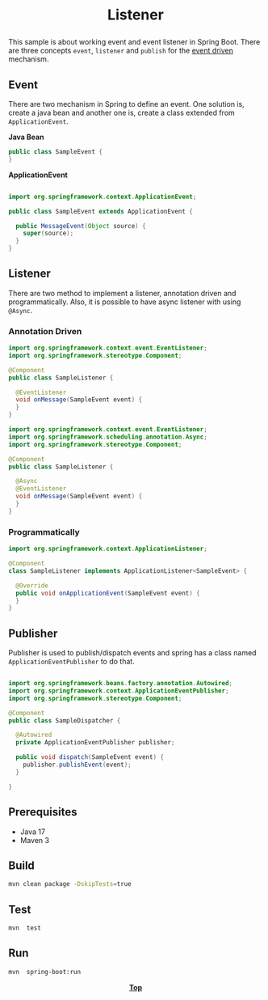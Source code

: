 # <p align="center">Listener</p>

This sample is about working event and event listener in Spring Boot. There are three concepts `event`, `listener` and
`publish` for the [event driven](https://github.com/oss-academy/article/blob/main/event-driven.md) mechanism.

## Event

There are two mechanism in Spring to define an event. One solution is, create a java bean and another one is, create a
class extended from `ApplicationEvent`.

**Java Bean**

```java
public class SampleEvent {
}
```

**ApplicationEvent**

```java

import org.springframework.context.ApplicationEvent;

public class SampleEvent extends ApplicationEvent {

  public MessageEvent(Object source) {
    super(source);
  }
}
```

## Listener

There are two method to implement a listener, annotation driven and programmatically. Also, it is possible to have async
listener with using `@Async`.

### Annotation Driven

```java
import org.springframework.context.event.EventListener;
import org.springframework.stereotype.Component;

@Component
public class SampleListener {

  @EventListener
  void onMessage(SampleEvent event) {
  }
}
```

```java
import org.springframework.context.event.EventListener;
import org.springframework.scheduling.annotation.Async;
import org.springframework.stereotype.Component;

@Component
public class SampleListener {

  @Async
  @EventListener
  void onMessage(SampleEvent event) {
  }
}
```

### Programmatically

```java
import org.springframework.context.ApplicationListener;

@Component
class SampleListener implements ApplicationListener<SampleEvent> {

  @Override
  public void onApplicationEvent(SampleEvent event) {
  }
}
```

## Publisher

Publisher is used to publish/dispatch events and spring has a class named `ApplicationEventPublisher` to do that.

```java

import org.springframework.beans.factory.annotation.Autowired;
import org.springframework.context.ApplicationEventPublisher;
import org.springframework.stereotype.Component;

@Component
public class SampleDispatcher {

  @Autowired
  private ApplicationEventPublisher publisher;

  public void dispatch(SampleEvent event) {
    publisher.publishEvent(event);
  }

}
```

## Prerequisites

* Java 17
* Maven 3

## Build

```bash
mvn clean package -DskipTests=true
```

## Test

```bash
mvn  test
```

## Run

```bash
mvn  spring-boot:run
```

**<p align="center"> [Top](#Listener) </p>**